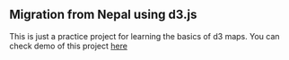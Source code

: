 ## Migration from Nepal using d3.js

This is just a practice project for learning the basics of d3 maps.
You can check demo of this project [here](https://biv3k.github.io/d3assignment)
